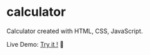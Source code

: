 # calculator

Calculator created with HTML, CSS, JavaScript.

Live Demo: [Try it !](https://ChingHanHuang.github.io/calculator/) :1234:
